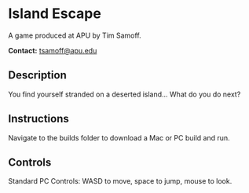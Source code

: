 # Island Escape

A game produced at APU by Tim Samoff.

**Contact:** tsamoff@apu.edu

## Description

You find yourself stranded on a deserted island... What do you do next?

## Instructions

Navigate to the builds folder to download a Mac or PC build and run.

## Controls

Standard PC Controls: WASD to move, space to jump, mouse to look.
